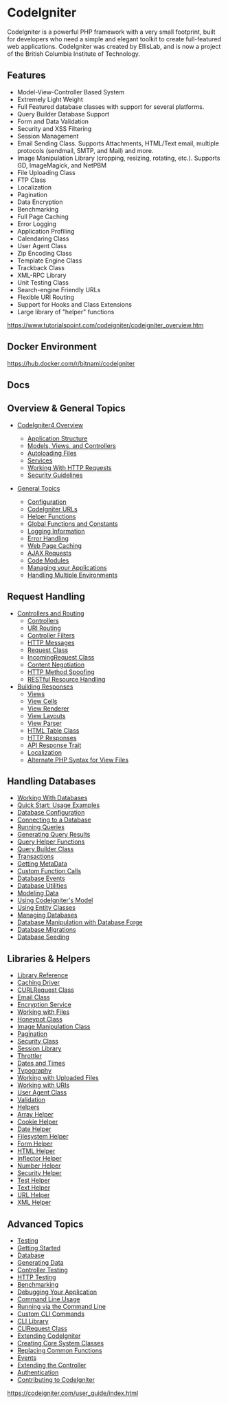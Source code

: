 # CodeIgniter

CodeIgniter is a powerful PHP framework with a very small footprint, built for developers who need a simple and elegant toolkit to create full-featured web applications. CodeIgniter was created by EllisLab, and is now a project of the British Columbia Institute of Technology.

## Features

- Model-View-Controller Based System
- Extremely Light Weight
- Full Featured database classes with support for several platforms.
- Query Builder Database Support
- Form and Data Validation
- Security and XSS Filtering
- Session Management
- Email Sending Class. Supports Attachments, HTML/Text email, multiple protocols (sendmail, SMTP, and Mail) and more.
- Image Manipulation Library (cropping, resizing, rotating, etc.). Supports GD, ImageMagick, and NetPBM
- File Uploading Class
- FTP Class
- Localization
- Pagination
- Data Encryption
- Benchmarking
- Full Page Caching
- Error Logging
- Application Profiling
- Calendaring Class
- User Agent Class
- Zip Encoding Class
- Template Engine Class
- Trackback Class
- XML-RPC Library
- Unit Testing Class
- Search-engine Friendly URLs
- Flexible URI Routing
- Support for Hooks and Class Extensions
- Large library of "helper" functions

https://www.tutorialspoint.com/codeigniter/codeigniter_overview.htm

## Docker Environment

https://hub.docker.com/r/bitnami/codeigniter

## Docs

## Overview & General Topics

- [CodeIgniter4 Overview](https://codeigniter.com/user_guide/concepts/index.html)
    - [Application Structure](https://codeigniter.com/user_guide/concepts/structure.html)
    - [Models, Views, and Controllers](https://codeigniter.com/user_guide/concepts/mvc.html)
    - [Autoloading Files](https://codeigniter.com/user_guide/concepts/autoloader.html)
    - [Services](https://codeigniter.com/user_guide/concepts/services.html)
    - [Working With HTTP Requests](https://codeigniter.com/user_guide/concepts/http.html)
    - [Security Guidelines](https://codeigniter.com/user_guide/concepts/security.html)

- [General Topics](https://codeigniter.com/user_guide/general/index.html)
    - [Configuration](https://codeigniter.com/user_guide/general/configuration.html)
    - [CodeIgniter URLs](https://codeigniter.com/user_guide/general/urls.html)
    - [Helper Functions](https://codeigniter.com/user_guide/general/helpers.html)
    - [Global Functions and Constants](https://codeigniter.com/user_guide/general/common_functions.html)
    - [Logging Information](https://codeigniter.com/user_guide/general/logging.html)
    - [Error Handling](https://codeigniter.com/user_guide/general/errors.html)
    - [Web Page Caching](https://codeigniter.com/user_guide/general/caching.html)
    - [AJAX Requests](https://codeigniter.com/user_guide/general/ajax.html)
    - [Code Modules](https://codeigniter.com/user_guide/general/modules.html)
    - [Managing your Applications](https://codeigniter.com/user_guide/general/managing_apps.html)
    - [Handling Multiple Environments](https://codeigniter.com/user_guide/general/environments.html)

## Request Handling

- [Controllers and Routing](https://codeigniter.com/user_guide/incoming/index.html)
    - [Controllers](https://codeigniter.com/user_guide/incoming/controllers.html)
    - [URI Routing](https://codeigniter.com/user_guide/incoming/routing.html)
    - [Controller Filters](https://codeigniter.com/user_guide/incoming/filters.html)
    - [HTTP Messages](https://codeigniter.com/user_guide/incoming/message.html)
    - [Request Class](https://codeigniter.com/user_guide/incoming/request.html)
    - [IncomingRequest Class](https://codeigniter.com/user_guide/incoming/incomingrequest.html)
    - [Content Negotiation](https://codeigniter.com/user_guide/incoming/content_negotiation.html)
    - [HTTP Method Spoofing](https://codeigniter.com/user_guide/incoming/methodspoofing.html)
    - [RESTful Resource Handling](https://codeigniter.com/user_guide/incoming/restful.html)
- [Building Responses](https://codeigniter.com/user_guide/outgoing/index.html)
    - [Views](https://codeigniter.com/user_guide/outgoing/views.html)
    - [View Cells](https://codeigniter.com/user_guide/outgoing/view_cells.html)
    - [View Renderer](https://codeigniter.com/user_guide/outgoing/view_renderer.html)
    - [View Layouts](https://codeigniter.com/user_guide/outgoing/view_layouts.html)
    - [View Parser](https://codeigniter.com/user_guide/outgoing/view_parser.html)
    - [HTML Table Class](https://codeigniter.com/user_guide/outgoing/table.html)
    - [HTTP Responses](https://codeigniter.com/user_guide/outgoing/response.html)
    - [API Response Trait](https://codeigniter.com/user_guide/outgoing/api_responses.html)
    - [Localization](https://codeigniter.com/user_guide/outgoing/localization.html)
    - [Alternate PHP Syntax for View Files](https://codeigniter.com/user_guide/outgoing/alternative_php.html)

## Handling Databases

- [Working With Databases](https://codeigniter.com/user_guide/database/index.html)
- [Quick Start: Usage Examples](https://codeigniter.com/user_guide/database/examples.html)
- [Database Configuration](https://codeigniter.com/user_guide/database/configuration.html)
- [Connecting to a Database](https://codeigniter.com/user_guide/database/connecting.html)
- [Running Queries](https://codeigniter.com/user_guide/database/queries.html)
- [Generating Query Results](https://codeigniter.com/user_guide/database/results.html)
- [Query Helper Functions](https://codeigniter.com/user_guide/database/helpers.html)
- [Query Builder Class](https://codeigniter.com/user_guide/database/query_builder.html)
- [Transactions](https://codeigniter.com/user_guide/database/transactions.html)
- [Getting MetaData](https://codeigniter.com/user_guide/database/metadata.html)
- [Custom Function Calls](https://codeigniter.com/user_guide/database/call_function.html)
- [Database Events](https://codeigniter.com/user_guide/database/events.html)
- [Database Utilities](https://codeigniter.com/user_guide/database/utilities.html)
- [Modeling Data](https://codeigniter.com/user_guide/models/index.html)
- [Using CodeIgniter's Model](https://codeigniter.com/user_guide/models/model.html)
- [Using Entity Classes](https://codeigniter.com/user_guide/models/entities.html)
- [Managing Databases](https://codeigniter.com/user_guide/dbmgmt/index.html)
- [Database Manipulation with Database Forge](https://codeigniter.com/user_guide/dbmgmt/forge.html)
- [Database Migrations](https://codeigniter.com/user_guide/dbmgmt/migration.html)
- [Database Seeding](https://codeigniter.com/user_guide/dbmgmt/seeds.html)

## Libraries & Helpers

- [Library Reference](https://codeigniter.com/user_guide/libraries/index.html)
- [Caching Driver](https://codeigniter.com/user_guide/libraries/caching.html)
- [CURLRequest Class](https://codeigniter.com/user_guide/libraries/curlrequest.html)
- [Email Class](https://codeigniter.com/user_guide/libraries/email.html)
- [Encryption Service](https://codeigniter.com/user_guide/libraries/encryption.html)
- [Working with Files](https://codeigniter.com/user_guide/libraries/files.html)
- [Honeypot Class](https://codeigniter.com/user_guide/libraries/honeypot.html)
- [Image Manipulation Class](https://codeigniter.com/user_guide/libraries/images.html)
- [Pagination](https://codeigniter.com/user_guide/libraries/pagination.html)
- [Security Class](https://codeigniter.com/user_guide/libraries/security.html)
- [Session Library](https://codeigniter.com/user_guide/libraries/sessions.html)
- [Throttler](https://codeigniter.com/user_guide/libraries/throttler.html)
- [Dates and Times](https://codeigniter.com/user_guide/libraries/time.html)
- [Typography](https://codeigniter.com/user_guide/libraries/typography.html)
- [Working with Uploaded Files](https://codeigniter.com/user_guide/libraries/uploaded_files.html)
- [Working with URIs](https://codeigniter.com/user_guide/libraries/uri.html)
- [User Agent Class](https://codeigniter.com/user_guide/libraries/user_agent.html)
- [Validation](https://codeigniter.com/user_guide/libraries/validation.html)
- [Helpers](https://codeigniter.com/user_guide/helpers/index.html)
- [Array Helper](https://codeigniter.com/user_guide/helpers/array_helper.html)
- [Cookie Helper](https://codeigniter.com/user_guide/helpers/cookie_helper.html)
- [Date Helper](https://codeigniter.com/user_guide/helpers/date_helper.html)
- [Filesystem Helper](https://codeigniter.com/user_guide/helpers/filesystem_helper.html)
- [Form Helper](https://codeigniter.com/user_guide/helpers/form_helper.html)
- [HTML Helper](https://codeigniter.com/user_guide/helpers/html_helper.html)
- [Inflector Helper](https://codeigniter.com/user_guide/helpers/inflector_helper.html)
- [Number Helper](https://codeigniter.com/user_guide/helpers/number_helper.html)
- [Security Helper](https://codeigniter.com/user_guide/helpers/security_helper.html)
- [Test Helper](https://codeigniter.com/user_guide/helpers/test_helper.html)
- [Text Helper](https://codeigniter.com/user_guide/helpers/text_helper.html)
- [URL Helper](https://codeigniter.com/user_guide/helpers/url_helper.html)
- [XML Helper](https://codeigniter.com/user_guide/helpers/xml_helper.html)

## Advanced Topics

- [Testing](https://codeigniter.com/user_guide/testing/index.html)
- [Getting Started](https://codeigniter.com/user_guide/testing/overview.html)
- [Database](https://codeigniter.com/user_guide/testing/database.html)
- [Generating Data](https://codeigniter.com/user_guide/testing/fabricator.html)
- [Controller Testing](https://codeigniter.com/user_guide/testing/controllers.html)
- [HTTP Testing](https://codeigniter.com/user_guide/testing/feature.html)
- [Benchmarking](https://codeigniter.com/user_guide/testing/benchmark.html)
- [Debugging Your Application](https://codeigniter.com/user_guide/testing/debugging.html)
- [Command Line Usage](https://codeigniter.com/user_guide/cli/index.html)
- [Running via the Command Line](https://codeigniter.com/user_guide/cli/cli.html)
- [Custom CLI Commands](https://codeigniter.com/user_guide/cli/cli_commands.html)
- [CLI Library](https://codeigniter.com/user_guide/cli/cli_library.html)
- [CLIRequest Class](https://codeigniter.com/user_guide/cli/cli_request.html)
- [Extending CodeIgniter](https://codeigniter.com/user_guide/extending/index.html)
- [Creating Core System Classes](https://codeigniter.com/user_guide/extending/core_classes.html)
- [Replacing Common Functions](https://codeigniter.com/user_guide/extending/common.html)
- [Events](https://codeigniter.com/user_guide/extending/events.html)
- [Extending the Controller](https://codeigniter.com/user_guide/extending/basecontroller.html)
- [Authentication](https://codeigniter.com/user_guide/extending/authentication.html)
- [Contributing to CodeIgniter](https://codeigniter.com/user_guide/extending/contributing.html)

https://codeigniter.com/user_guide/index.html

